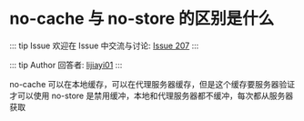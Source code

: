 # no-cache 与 no-store 的区别是什么



::: tip Issue 
 欢迎在 Issue 中交流与讨论: [Issue 207](https://github.com/shfshanyue/Daily-Question/issues/207) 
:::

::: tip Author 
回答者: [lijiayi01](https://github.com/lijiayi01) 
:::

no-cache 可以在本地缓存，可以在代理服务器缓存，但是这个缓存要服务器验证才可以使用 
no-store 是禁用缓冲，本地和代理服务器都不缓冲，每次都从服务器获取